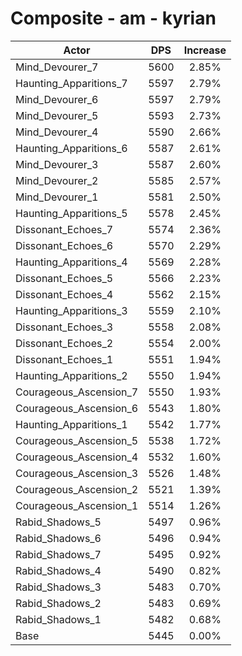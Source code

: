 # Composite - am - kyrian
| Actor | DPS | Increase |
|---|:---:|:---:|
|Mind_Devourer_7|5600|2.85%|
|Haunting_Apparitions_7|5597|2.79%|
|Mind_Devourer_6|5597|2.79%|
|Mind_Devourer_5|5593|2.73%|
|Mind_Devourer_4|5590|2.66%|
|Haunting_Apparitions_6|5587|2.61%|
|Mind_Devourer_3|5587|2.60%|
|Mind_Devourer_2|5585|2.57%|
|Mind_Devourer_1|5581|2.50%|
|Haunting_Apparitions_5|5578|2.45%|
|Dissonant_Echoes_7|5574|2.36%|
|Dissonant_Echoes_6|5570|2.29%|
|Haunting_Apparitions_4|5569|2.28%|
|Dissonant_Echoes_5|5566|2.23%|
|Dissonant_Echoes_4|5562|2.15%|
|Haunting_Apparitions_3|5559|2.10%|
|Dissonant_Echoes_3|5558|2.08%|
|Dissonant_Echoes_2|5554|2.00%|
|Dissonant_Echoes_1|5551|1.94%|
|Haunting_Apparitions_2|5550|1.94%|
|Courageous_Ascension_7|5550|1.93%|
|Courageous_Ascension_6|5543|1.80%|
|Haunting_Apparitions_1|5542|1.77%|
|Courageous_Ascension_5|5538|1.72%|
|Courageous_Ascension_4|5532|1.60%|
|Courageous_Ascension_3|5526|1.48%|
|Courageous_Ascension_2|5521|1.39%|
|Courageous_Ascension_1|5514|1.26%|
|Rabid_Shadows_5|5497|0.96%|
|Rabid_Shadows_6|5496|0.94%|
|Rabid_Shadows_7|5495|0.92%|
|Rabid_Shadows_4|5490|0.82%|
|Rabid_Shadows_3|5483|0.70%|
|Rabid_Shadows_2|5483|0.69%|
|Rabid_Shadows_1|5482|0.68%|
|Base|5445|0.00%|

